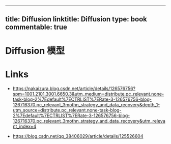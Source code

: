
---
title: Diffusion
linktitle: Diffusion
type: book
commentable: true
---

# Diffusion 模型

# Links

- https://nakaizura.blog.csdn.net/article/details/126576756?spm=1001.2101.3001.6650.3&utm_medium=distribute.pc_relevant.none-task-blog-2%7Edefault%7ECTRLIST%7ERate-3-126576756-blog-126716370.pc_relevant_3mothn_strategy_and_data_recovery&depth_1-utm_source=distribute.pc_relevant.none-task-blog-2%7Edefault%7ECTRLIST%7ERate-3-126576756-blog-126716370.pc_relevant_3mothn_strategy_and_data_recovery&utm_relevant_index=4

- https://blog.csdn.net/qq_38406029/article/details/125526604

    